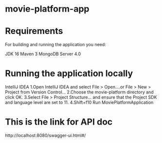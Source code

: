 # movie-platform-app

# Requirements
For building and running the application you need:

JDK 16
Maven 3
MongoDB Server 4.0

# Running the application locally
IntelliJ IDEA
1.Open IntelliJ IDEA and select File > Open....or File > New > Project from Version Control...
2.Choose the movie-platform directory and click OK.
3.Select File > Project Structure... and ensure that the Project SDK and language level are set to 11.
4.Shift+f10 Run MoviePlatformApplication

# This is the link for API doc
http://localhost:8080/swagger-ui.html#/ 
